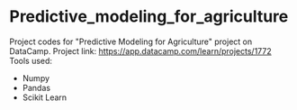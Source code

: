 # Predictive_modeling_for_agriculture
Project codes for "Predictive Modeling for Agriculture" project on DataCamp.
Project link: https://app.datacamp.com/learn/projects/1772
Tools used:
- Numpy
- Pandas
- Scikit Learn

